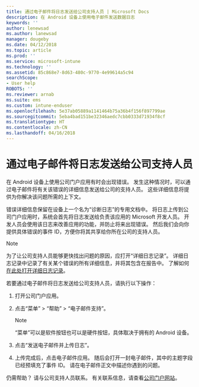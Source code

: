 ```yaml
---
title: 通过电子邮件将日志发送给公司支持人员 | Microsoft Docs
description: 在 Android 设备上使用电子邮件发送数据日志
keywords: ''
author: lenewsad
ms.author: lanewsad
manager: dougeby
ms.date: 04/12/2018
ms.topic: article
ms.prod: ''
ms.service: microsoft-intune
ms.technology: ''
ms.assetid: 85c868e7-8d63-480c-9770-4e99614a5c94
searchScope:
- User help
ROBOTS: ''
ms.reviewer: arnab
ms.suite: ems
ms.custom: intune-enduser
ms.openlocfilehash: 5e37ab05889a1141464b75a36b4f156f897799ae
ms.sourcegitcommit: 5eba4bad151be32346aedc7cbb0333d71934f8cf
ms.translationtype: HT
ms.contentlocale: zh-CN
ms.lasthandoff: 04/16/2018
---
```

# <a name="email-logs-to-your-company-support"></a>通过电子邮件将日志发送给公司支持人员

在 Android 设备上使用公司门户应用有时会出现错误。 发生这种情况时，可以通过电子邮件将有关该错误的详细信息发送给公司的支持人员。 这些详细信息将提供为你解决该问题所需的上下文。  

错误详细信息保留在设备上一个名为“诊断日志”的专用文档中。 将日志上传到公司门户应用时，系统会首先将日志发送给负责该应用的 Microsoft 开发人员。 开发人员会使用该日志来改善应用的功能，并防止将来出现错误。 然后我们会向你提供具体错误的事件 ID，方便你将其共享给你所在公司的支持人员。  

> [!Note]
> 为了让公司支持人员能够更快找出问题的原因，应打开“详细日志记录”。 详细日志记录中记录了有关某个错误的所有详细信息，并将其包含在报告中。 了解如何[在此处打开详细日志记录](use-verbose-logging-to-help-your-it-administrator-fix-device-issues-android.md)。  

若要通过电子邮件将日志发送给公司支持人员，请执行以下操作：

1.  打开公司门户应用。

2.  点击“菜单” > “帮助” > “电子邮件支持”。

    > [!NOTE]
    > “菜单”可以是软件按钮也可以是硬件按钮，具体取决于拥有的 Android 设备。

3.  点击“发送电子邮件并上传日志”。
4.  上传完成后，点击电子邮件应用。 随后会打开一封电子邮件，其中的主题字段已经预填充了事件 ID。 请在电子邮件正文中描述你遇到的问题。  

仍需帮助？ 请与公司支持人员联系。 有关联系信息，请查看[公司门户网站](https://portal.manage.microsoft.com#HelpDeskDialog)。
